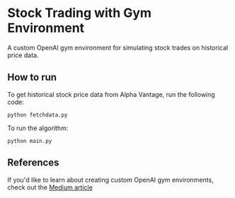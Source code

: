# Stock Trading with Gym Environment
A custom OpenAI gym environment for simulating stock trades on historical price data.

## How to run

To get historical stock price data from Alpha Vantage, run the following code:
```
python fetchdata.py
```

To run the algorithm:

```
python main.py
```

## References

If you'd like to learn about creating custom OpenAI gym environments, 
check out the [Medium article](https://medium.com/@adamjking3/creating-a-custom-openai-gym-environment-for-stock-trading-be532be3910e)
